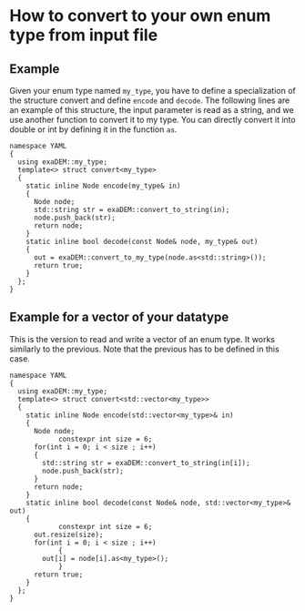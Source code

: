 # How to convert to your own enum type from input file

## Example 

Given your enum type named `my_type`, you have to define a specialization of the structure convert and define `encode` and `decode`. The following lines are an example of this structure, the input parameter is read as a string, and we use another function to convert it to my type. You can directly convert it into double or int by defining it in the function `as`.


```
namespace YAML
{
  using exaDEM::my_type;
  template<> struct convert<my_type>
  {
    static inline Node encode(my_type& in)
    {
      Node node;
      std::string str = exaDEM::convert_to_string(in);
      node.push_back(str);
      return node;
    }
    static inline bool decode(const Node& node, my_type& out)
    {
      out = exaDEM::convert_to_my_type(node.as<std::string>());
      return true;
    }
  };
}
```

## Example for a vector of your datatype

This is the version to read and write a vector of an enum type. It works similarly to the previous. Note that the previous has to be defined in this case.

```
namespace YAML
{
  using exaDEM::my_type;
  template<> struct convert<std::vector<my_type>>
  {
    static inline Node encode(std::vector<my_type>& in)
    {
      Node node;
			constexpr int size = 6;
      for(int i = 0; i < size ; i++)
      {
        std::string str = exaDEM::convert_to_string(in[i]);
        node.push_back(str);
      }
      return node;
    }
    static inline bool decode(const Node& node, std::vector<my_type>& out)
    {
			constexpr int size = 6;
      out.resize(size);
      for(int i = 0; i < size ; i++) 
			{
        out[i] = node[i].as<my_type>();
			}
      return true;
    }
  };
}
```
